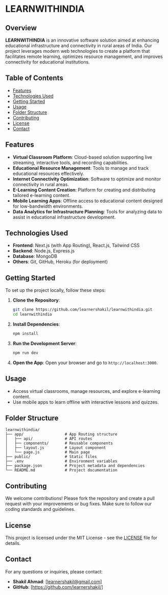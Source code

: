 # LEARNWITHINDIA

## Overview

**LEARNWITHINDIA** is an innovative software solution aimed at enhancing educational infrastructure and connectivity in rural areas of India. Our project leverages modern web technologies to create a platform that facilitates remote learning, optimizes resource management, and improves connectivity for educational institutions.

## Table of Contents

- [Features](#features)
- [Technologies Used](#technologies-used)
- [Getting Started](#getting-started)
- [Usage](#usage)
- [Folder Structure](#folder-structure)
- [Contributing](#contributing)
- [License](#license)
- [Contact](#contact)

## Features

- **Virtual Classroom Platform**: Cloud-based solution supporting live streaming, interactive tools, and recording capabilities.
- **Educational Resource Management**: Tools to manage and track educational resources effectively.
- **Internet Connectivity Optimization**: Software to optimize and monitor connectivity in rural areas.
- **E-Learning Content Creation**: Platform for creating and distributing tailored e-learning content.
- **Mobile Learning Apps**: Offline access to educational content designed for low-bandwidth environments.
- **Data Analytics for Infrastructure Planning**: Tools for analyzing data to assist in educational infrastructure development.

## Technologies Used

- **Frontend**: Next.js (with App Routing), React.js, Tailwind CSS
- **Backend**: Node.js, Express.js
- **Database**: MongoDB
- **Others**: Git, GitHub, Heroku (for deployment)

## Getting Started

To set up the project locally, follow these steps:

1. **Clone the Repository**:
   ```bash
   git clone https://github.com/learnershakil/learnwithindia.git
   cd learnwithindia
   ```

2. **Install Dependencies**:
   ```bash
   npm install
   ```

3. **Run the Development Server**:
   ```bash
   npm run dev
   ```

4. **Open the App**:
   Open your browser and go to `http://localhost:3000`.

## Usage

- Access virtual classrooms, manage resources, and explore e-learning content.
- Use mobile apps to learn offline with interactive lessons and quizzes.

## Folder Structure

```
learnwithindia/
├── app/                  # App Routing structure
│   ├── api/              # API routes
│   ├── components/       # Reusable components
│   ├── layout.js         # Layout component
│   └── page.js           # Main page
├── public/               # Static files
├── .env                  # Environment variables
├── package.json          # Project metadata and dependencies
└── README.md             # Project documentation
```

## Contributing

We welcome contributions! Please fork the repository and create a pull request with your improvements or bug fixes. Make sure to follow our coding standards and guidelines.

## License

This project is licensed under the MIT License - see the [LICENSE](LICENSE) file for details.

## Contact

For any questions or inquiries, please contact:

- **Shakil Ahmad**: [learnershakil@gmail.com]
- **GitHub**: [https://github.com/learnershakil/]
